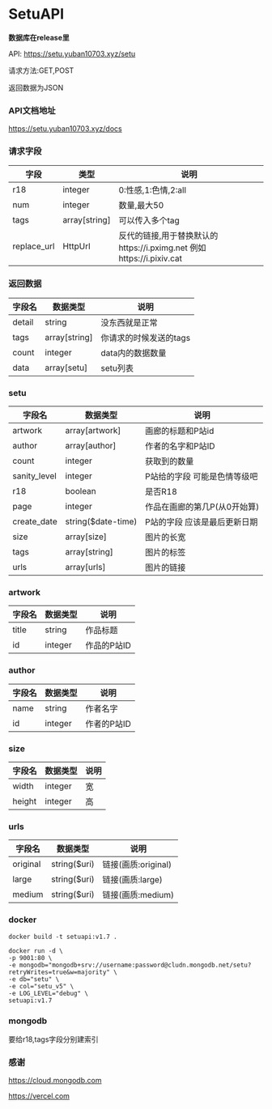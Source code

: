 # SetuAPI

**数据库在release里**

API: https://setu.yuban10703.xyz/setu

请求方法:GET,POST

返回数据为JSON

### API文档地址

https://setu.yuban10703.xyz/docs

### 请求字段

| 字段   | 类型      | 说明                                                      |
|------|---------|---------------------------------------------------------|
| r18  | integer | 0:性感,1:色情,2:all                                         |
| num  | integer | 数量,最大50                                                 |
| tags | array[string] | 可以传入多个tag                                               |
| replace_url | HttpUrl | 反代的链接,用于替换默认的https://i.pximg.net  例如https://i.pixiv.cat |

### **返回数据**

| 字段名 | 数据类型 | 说明 |
| ------ | -------- | ---- |
| detail | string  | 没东西就是正常 |
| tags | array[string]  | 你请求的时候发送的tags |
| count | integer  | data内的数据数量 |
| data | array[setu] | setu列表 |

### **setu**

| 字段名 | 数据类型 | 说明 |
| ------ | -------- | ---- |
| artwork |  array[artwork] | 画廊的标题和P站id |
| author | array[author] | 作者的名字和P站ID |
| count | integer  | 获取到的数量 |
| sanity_level | integer | P站给的字段 可能是色情等级吧|
|  r18  |  boolean  |  是否R18 |
| page |  integer  |   作品在画廊的第几P(从0开始算)  |
|  create_date |  string($date-time)  | P站的字段 应该是最后更新日期 |
| size | array[size] | 图片的长宽 |
| tags | array[string]  | 图片的标签 |
| urls | array[urls] | 图片的链接 |

### **artwork**

| 字段名 | 数据类型 | 说明        |
| ------ | -------- | ----------- |
| title  | string   | 作品标题    |
| id     | integer  | 作品的P站ID |

### **author**

| 字段名 | 数据类型 | 说明        |
| ------ | -------- | ----------- |
| name   | string   | 作者名字    |
| id     | integer  | 作者的P站ID |

### **size**

| 字段名 | 数据类型 | 说明 |
| ------ | -------- | ---- |
| width  | integer  | 宽   |
| height | integer  | 高   |

### **urls**

| 字段名   | 数据类型     | 说明     |
| -------- | ------------ | -------- |
| original | string($uri) | 链接(画质:original) |
| large    | string($uri) | 链接(画质:large)   |
| medium   | string($uri) | 链接(画质:medium)  |

### docker

~~~
docker build -t setuapi:v1.7 .
~~~

~~~
docker run -d \
-p 9001:80 \
-e mongodb="mongodb+srv://username:password@cludn.mongodb.net/setu?retryWrites=true&w=majority" \
-e db="setu" \
-e col="setu_v5" \
-e LOG_LEVEL="debug" \
setuapi:v1.7
~~~

### mongodb

要给r18,tags字段分别建索引

### 感谢

https://cloud.mongodb.com

https://vercel.com
